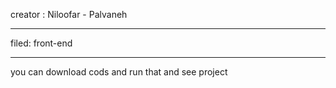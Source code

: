 creator : Niloofar - Palvaneh
<hr/>
filed: front-end <hr/>
you can download cods and run that and see project
